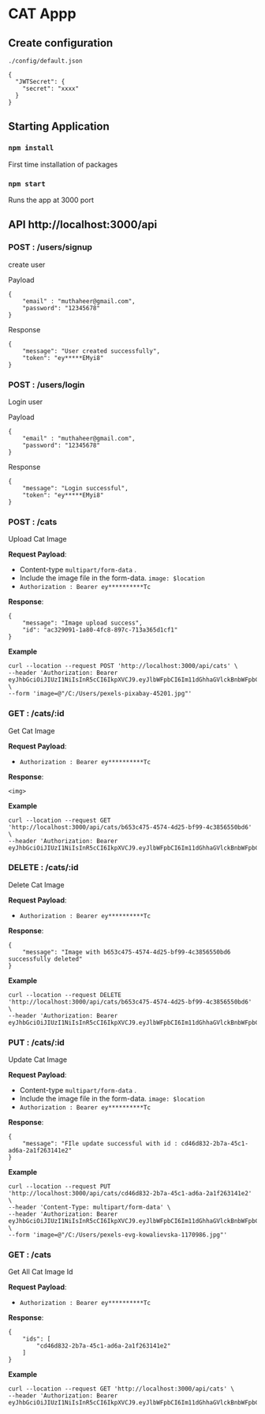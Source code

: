 #  CAT Appp


## Create configuration
`./config/default.json`
```
{
  "JWTSecret": {
    "secret": "xxxx"
  }
}
```

## Starting Application

### `npm install` 
First time installation of packages

### `npm start` 
Runs the app at 3000 port

## API http://localhost:3000/api

### POST : /users/signup 
create user

Payload
```
{
	"email" : "muthaheer@gmail.com",
	"password": "12345678"
}
```

Response
```
{
	"message": "User created successfully",
	"token": "ey*****EMyi8"
}
```

### POST : /users/login 
Login user

Payload
```
{
	"email" : "muthaheer@gmail.com",
	"password": "12345678"
}
```

Response
```
{
	"message": "Login successful",
	"token": "ey*****EMyi8"
}
```

### POST : /cats 
Upload Cat Image

**Request Payload**:
- Content-type `multipart/form-data` .
- Include the image file in the form-data. `image: $location `
- `Authorization : Bearer ey**********Tc`

**Response**:
```
{
    "message": "Image upload success",
    "id": "ac329091-1a80-4fc8-897c-713a365d1cf1"
}
```

**Example**
```
curl --location --request POST 'http://localhost:3000/api/cats' \
--header 'Authorization: Bearer eyJhbGciOiJIUzI1NiIsInR5cCI6IkpXVCJ9.eyJlbWFpbCI6Im11dGhhaGVlckBnbWFpbC5jb20iLCJpYXQiOjE3MDY1NDI5MTMsImV4cCI6MTcwNjU0NjUxM30.tqjidVEtX64cZ5cACHGmvCeeOi3wsATFn_5PJNRWoTc' \
--form 'image=@"/C:/Users/pexels-pixabay-45201.jpg"'
```

### GET : /cats/:id 
Get Cat Image

**Request Payload**:
- `Authorization : Bearer ey**********Tc`

**Response**:
```
<img>
```

**Example**
```
curl --location --request GET 'http://localhost:3000/api/cats/b653c475-4574-4d25-bf99-4c3856550bd6' \
--header 'Authorization: Bearer eyJhbGciOiJIUzI1NiIsInR5cCI6IkpXVCJ9.eyJlbWFpbCI6Im11dGhhaGVlckBnbWFpbC5jb20iLCJpYXQiOjE3MDY1NDI5MTMsImV4cCI6MTcwNjU0NjUxM30.tqjidVEtX64cZ5cACHGmvCeeOi3wsATFn_5PJNRWoTc'
```

### DELETE : /cats/:id 
Delete Cat Image

**Request Payload**:
- `Authorization : Bearer ey**********Tc`

**Response**:
```
{
    "message": "Image with b653c475-4574-4d25-bf99-4c3856550bd6 successfully deleted"
}
```

**Example**
```
curl --location --request DELETE 'http://localhost:3000/api/cats/b653c475-4574-4d25-bf99-4c3856550bd6' \
--header 'Authorization: Bearer eyJhbGciOiJIUzI1NiIsInR5cCI6IkpXVCJ9.eyJlbWFpbCI6Im11dGhhaGVlckBnbWFpbC5jb20iLCJpYXQiOjE3MDY1NDI5MTMsImV4cCI6MTcwNjU0NjUxM30.tqjidVEtX64cZ5cACHGmvCeeOi3wsATFn_5PJNRWoTc'
```

### PUT : /cats/:id
Update Cat Image

**Request Payload**:
- Content-type `multipart/form-data` .
- Include the image file in the form-data. `image: $location `
- `Authorization : Bearer ey**********Tc`

**Response**:
```
{
    "message": "FIle update successful with id : cd46d832-2b7a-45c1-ad6a-2a1f263141e2"
}
```

**Example**
```
curl --location --request PUT 'http://localhost:3000/api/cats/cd46d832-2b7a-45c1-ad6a-2a1f263141e2' \
--header 'Content-Type: multipart/form-data' \
--header 'Authorization: Bearer eyJhbGciOiJIUzI1NiIsInR5cCI6IkpXVCJ9.eyJlbWFpbCI6Im11dGhhaGVlckBnbWFpbC5jb20iLCJpYXQiOjE3MDY1NDI5MTMsImV4cCI6MTcwNjU0NjUxM30.tqjidVEtX64cZ5cACHGmvCeeOi3wsATFn_5PJNRWoTc' \
--form 'image=@"/C:/Users/pexels-evg-kowalievska-1170986.jpg"'
```

### GET : /cats
Get All Cat Image Id

**Request Payload**:
- `Authorization : Bearer ey**********Tc`

**Response**:
```
{
    "ids": [
        "cd46d832-2b7a-45c1-ad6a-2a1f263141e2"
    ]
}
```

**Example**
```
curl --location --request GET 'http://localhost:3000/api/cats' \
--header 'Authorization: Bearer eyJhbGciOiJIUzI1NiIsInR5cCI6IkpXVCJ9.eyJlbWFpbCI6Im11dGhhaGVlckBnbWFpbC5jb20iLCJpYXQiOjE3MDY1NDI5MTMsImV4cCI6MTcwNjU0NjUxM30.tqjidVEtX64cZ5cACHGmvCeeOi3wsATFn_5PJNRWoTc'
```
